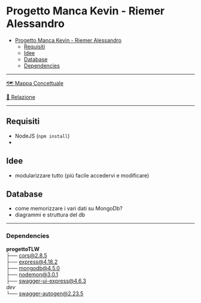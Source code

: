 # Progetto Manca Kevin - Riemer Alessandro

<!--toc:start-->
- [Progetto Manca Kevin - Riemer Alessandro](#progetto-manca-kevin-riemer-alessandro)
  - [Requisiti](#requisiti)
  - [Idee](#idee)
  - [Database](#database)
  - [Dependencies](#dependencies)
<!--toc:end-->

---

[🗺️ Mappa Concettuale](https://excalidraw.com/#room=da3ab79ee669f3f02a7a,JyxrLt7sjJYe53ffVLerYg)

[📃 Relazione](./docs/Relazione.md)

---

## Requisiti

+ NodeJS (`npm install`)
+


## Idee

+ modularizzare tutto (più facile accedervi e modificare)

## Database

+ come memorizzare i vari dati su MongoDb?
+ diagrammi e struttura del db

---

### Dependencies

**progettoTLW**  
     ├── [cors@2.8.5](https://www.npmjs.com/package/cors)  
     ├── [express@4.18.2](https://www.npmjs.com/package/express)  
     ├── [mongodb@4.5.0](https://www.npmjs.com/package/mongodb)  
     ├── [nodemon@3.0.1](https://www.npmjs.com/package/nodemon)  
     ├── [swagger-ui-express@4.6.3](https://www.npmjs.com/package/swagger-ui-express)  
    *dev*  
     └── [swagger-autogen@2.23.5](https://www.npmjs.com/package/swagger-autogen)  

